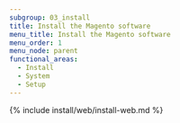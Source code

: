 ```yaml
---
subgroup: 03_install
title: Install the Magento software
menu_title: Install the Magento software
menu_order: 1
menu_node: parent
functional_areas:
  - Install
  - System
  - Setup
---
```


{% include install/web/install-web.md %}
